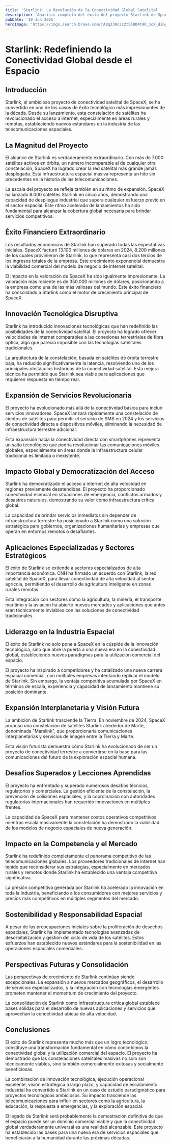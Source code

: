 ```yaml
---
title: 'Starlink: La Revolución de la Conectividad Global Satelital'
description: 'Análisis completo del éxito del proyecto Starlink de SpaceX, la mayor constelación de satélites que está redefiniendo el acceso a internet en todo el mundo.'
pubDate: '19 Jun 2025'
heroImage: 'https://imgs.search.brave.com/rABqJ30csz2tS5OO4t4R_1oX_diGyc9zN2NNVLAMIe8/rs:fit:860:0:0:0/g:ce/aHR0cHM6Ly90aHVt/YnMuZHJlYW1zdGlt/ZS5jb20vYi9sdml2/LXVrcmFpbmUtamFu/dWFyeS1zdGFybGlu/ay1zYXRlbGxpdGUt/ZGlzaC1pbnRlcm5l/dC1jb25zdGVsbGF0/aW9uLW9wZXJhdGVk/LXNwYWNleC1pbnN0/YWxsZWQtcm9vZi1y/ZXNpZGVudGlhbC1i/dWlsZGluZy0yNzQ0/NzU4OTMuanBn'
---
```


# Starlink: Redefiniendo la Conectividad Global desde el Espacio

## Introducción

Starlink, el ambicioso proyecto de conectividad satelital de SpaceX, se ha convertido en uno de los casos de éxito tecnológico más impresionantes de la década. Desde su lanzamiento, esta constelación de satélites ha revolucionado el acceso a internet, especialmente en áreas rurales y remotas, estableciendo nuevos estándares en la industria de las telecomunicaciones espaciales.

## La Magnitud del Proyecto

El alcance de Starlink es verdaderamente extraordinario. Con más de 7.000 satélites activos en órbita, un número incomparable al de cualquier otra constelación, SpaceX ha logrado crear la red satelital más grande jamás desplegada. Esta infraestructura espacial masiva representa un hito sin precedentes en la historia de las telecomunicaciones.

La escala del proyecto se refleja también en su ritmo de expansión. SpaceX ha lanzado 8.000 satélites Starlink en cinco años, demostrando una capacidad de despliegue industrial que supera cualquier esfuerzo previo en el sector espacial. Este ritmo acelerado de lanzamientos ha sido fundamental para alcanzar la cobertura global necesaria para brindar servicios competitivos.

## Éxito Financiero Extraordinario

Los resultados económicos de Starlink han superado todas las expectativas iniciales. SpaceX facturó 13.100 millones de dólares en 2024, 8.200 millones de los cuales provinieron de Starlink, lo que representa casi dos tercios de los ingresos totales de la empresa. Este crecimiento exponencial demuestra la viabilidad comercial del modelo de negocio de internet satelital.

El impacto en la valoración de SpaceX ha sido igualmente impresionante. La valoración más reciente es de 350.000 millones de dólares, posicionando a la empresa como una de las más valiosas del mundo. Este éxito financiero ha consolidado a Starlink como el motor de crecimiento principal de SpaceX.

## Innovación Tecnológica Disruptiva

Starlink ha introducido innovaciones tecnológicas que han redefinido las posibilidades de la conectividad satelital. El proyecto ha logrado ofrecer velocidades de internet comparables a las conexiones terrestriales de fibra óptica, algo que parecía imposible con las tecnologías satelitales tradicionales.

La arquitectura de la constelación, basada en satélites de órbita terrestre baja, ha reducido significativamente la latencia, resolviendo uno de los principales obstáculos históricos de la conectividad satelital. Esta mejora técnica ha permitido que Starlink sea viable para aplicaciones que requieren respuesta en tiempo real.

## Expansión de Servicios Revolucionaria

El proyecto ha evolucionado más allá de la conectividad básica para incluir servicios innovadores. SpaceX lanzará rápidamente una constelación de cientos de satélites para permitir el servicio de SMS en 2024 y los servicios de conectividad directa a dispositivos móviles, eliminando la necesidad de infraestructura terrestre adicional.

Esta expansión hacia la conectividad directa con smartphones representa un salto tecnológico que podría revolucionar las comunicaciones móviles globales, especialmente en áreas donde la infraestructura celular tradicional es limitada o inexistente.

## Impacto Global y Democratización del Acceso

Starlink ha democratizado el acceso a internet de alta velocidad en regiones previamente desatendidas. El proyecto ha proporcionado conectividad esencial en situaciones de emergencia, conflictos armados y desastres naturales, demostrando su valor como infraestructura crítica global.

La capacidad de brindar servicios inmediatos sin depender de infraestructura terrestre ha posicionado a Starlink como una solución estratégica para gobiernos, organizaciones humanitarias y empresas que operan en entornos remotos o desafiantes.

## Aplicaciones Especializadas y Sectores Estratégicos

El éxito de Starlink se extiende a sectores especializados de alta importancia económica. CNH ha firmado un acuerdo con Starlink, la red satelital de SpaceX, para llevar conectividad de alta velocidad al sector agrícola, permitiendo el desarrollo de agricultura inteligente en zonas rurales remotas.

Esta integración con sectores como la agricultura, la minería, el transporte marítimo y la aviación ha abierto nuevos mercados y aplicaciones que antes eran técnicamente inviables con las soluciones de conectividad tradicionales.

## Liderazgo en la Industria Espacial

El éxito de Starlink no solo pone a SpaceX en la cúspide de la innovación tecnológica, sino que abre la puerta a una nueva era en la conectividad global, estableciendo nuevos paradigmas para la utilización comercial del espacio.

El proyecto ha inspirado a competidores y ha catalizado una nueva carrera espacial comercial, con múltiples empresas intentando replicar el modelo de Starlink. Sin embargo, la ventaja competitiva acumulada por SpaceX en términos de escala, experiencia y capacidad de lanzamiento mantiene su posición dominante.

## Expansión Interplanetaria y Visión Futura

La ambición de Starlink trasciende la Tierra. En noviembre de 2024, SpaceX propuso una constelación de satélites Starlink alrededor de Marte, denominada "Marslink", que proporcionaría comunicaciones interplanetarias y servicios de imagen entre la Tierra y Marte.

Esta visión futurista demuestra cómo Starlink ha evolucionado de ser un proyecto de conectividad terrestre a convertirse en la base para las comunicaciones del futuro de la exploración espacial humana.

## Desafíos Superados y Lecciones Aprendidas

El proyecto ha enfrentado y superado numerosos desafíos técnicos, regulatorios y comerciales. La gestión eficiente de la constelación, la prevención de colisiones espaciales, y la coordinación con autoridades regulatorias internacionales han requerido innovaciones en múltiples frentes.

La capacidad de SpaceX para mantener costos operativos competitivos mientras escala masivamente la constelación ha demostrado la viabilidad de los modelos de negocio espaciales de nueva generación.

## Impacto en la Competencia y el Mercado

Starlink ha redefinido completamente el panorama competitivo de las telecomunicaciones globales. Los proveedores tradicionales de internet han tenido que reconsiderar sus estrategias, especialmente en mercados rurales y remotos donde Starlink ha establecido una ventaja competitiva significativa.

La presión competitiva generada por Starlink ha acelerado la innovación en toda la industria, beneficiando a los consumidores con mejores servicios y precios más competitivos en múltiples segmentos del mercado.

## Sostenibilidad y Responsabilidad Espacial

A pesar de las preocupaciones iniciales sobre la proliferación de desechos espaciales, Starlink ha implementado tecnologías avanzadas de desorbitalización y gestión del ciclo de vida de los satélites. Estos esfuerzos han establecido nuevos estándares para la sostenibilidad en las operaciones espaciales comerciales.

## Perspectivas Futuras y Consolidación

Las perspectivas de crecimiento de Starlink continúan siendo excepcionales. La expansión a nuevos mercados geográficos, el desarrollo de servicios especializados, y la integración con tecnologías emergentes prometen mantener el momentum de crecimiento del proyecto.

La consolidación de Starlink como infraestructura crítica global establece bases sólidas para el desarrollo de nuevas aplicaciones y servicios que aprovechan la conectividad ubicua de alta velocidad.

## Conclusiones

El éxito de Starlink representa mucho más que un logro tecnológico; constituye una transformación fundamental en cómo concebimos la conectividad global y la utilización comercial del espacio. El proyecto ha demostrado que las constelaciones satelitales masivas no solo son técnicamente viables, sino también comercialmente exitosas y socialmente beneficiosas.

La combinación de innovación tecnológica, ejecución operacional excelente, visión estratégica a largo plazo, y capacidad de escalamiento industrial ha convertido a Starlink en un caso de estudio paradigmático para proyectos tecnológicos ambiciosos. Su impacto trasciende las telecomunicaciones para influir en sectores como la agricultura, la educación, la respuesta a emergencias, y la exploración espacial.

El legado de Starlink será probablemente la demostración definitiva de que el espacio puede ser un dominio comercial viable y que la conectividad global verdaderamente universal es una realidad alcanzable. Este proyecto ha establecido las bases para una nueva era de servicios espaciales que beneficiarán a la humanidad durante las próximas décadas.